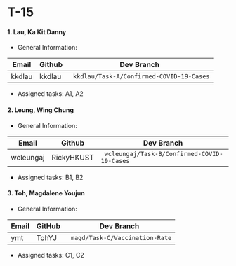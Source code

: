 # T-15
#### 1. Lau, Ka Kit Danny


* General Information:

| Email | Github | Dev Branch |
| -------- | -------- | -------- |
| kkdlau     | kkdlau     | ` kkdlau/Task-A/Confirmed-COVID-19-Cases`     |

* Assigned tasks: A1, A2  

#### 2. Leung, Wing Chung


* General Information:

| Email | Github | Dev Branch |
| -------- | -------- | -------- |
| wcleungaj     | RickyHKUST     | ` wcleungaj/Task-B/Confirmed-COVID-19-Cases`     |

* Assigned tasks: B1, B2  

#### 3. Toh, Magdalene Youjun  


* General Information:  

| Email | GitHub | Dev Branch |  
| -------- |  -------- | -------- |  
| ymt      | TohYJ     | ` magd/Task-C/Vaccination-Rate`  |

* Assigned tasks: C1, C2
